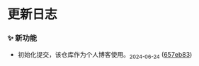 # 更新日志

### ✨ 新功能

* 初始化提交，该仓库作为个人博客使用。<sub style="color: var(--vp-c-gray)">2024-06-24</sub> ([657eb83](https://github.com/MagicGopher/blog-test/commit/657eb835056d780ff45935e3e9dccdd11680c067))



